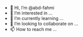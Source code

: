 - 👋 Hi, I’m @abd-fahmi
- 👀 I’m interested in ...
- 🌱 I’m currently learning ...
- 💞️ I’m looking to collaborate on ...
- 📫 How to reach me ...

<!---
abd-fahmi/abd-fahmi is a ✨ special ✨ repository because its `README.md` (this file) appears on your GitHub profile.
You can click the Preview link to take a look at your changes.
--->
